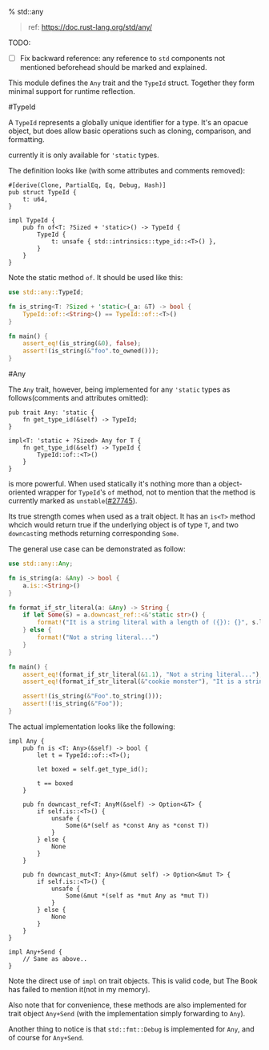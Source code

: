 % std::any

> ref: https://doc.rust-lang.org/std/any/

TODO:

- [ ] Fix backward reference: any reference to `std` components not mentioned beforehead should be marked and explained.


This module defines the `Any` trait and the `TypeId` struct. Together they form minimal support for runtime reflection.

#TypeId

A `TypeId` represents a globally unique identifier for a type. It's an opacue object, but does allow basic operations such as cloning, comparison, and formatting.

currently it is only available for `'static` types.

The definition looks like (with some attributes and comments removed):

```ignore
#[derive(Clone, PartialEq, Eq, Debug, Hash)]
pub struct TypeId {
    t: u64,
}

impl TypeId {
    pub fn of<T: ?Sized + 'static>() -> TypeId {
        TypeId {
            t: unsafe { std::intrinsics::type_id::<T>() },
        }
    }
}
```

Note the static method `of`. It should be used like this:

```rust
use std::any::TypeId;

fn is_string<T: ?Sized + 'static>(_a: &T) -> bool {
    TypeId::of::<String>() == TypeId::of::<T>()
}

fn main() {
    assert_eq!(is_string(&0), false);
    assert!(is_string(&"foo".to_owned()));
}
```

#Any

The `Any` trait, however, being implemented for any `'static` types as follows(comments and attributes omitted):

```ignore
pub trait Any: 'static {
    fn get_type_id(&self) -> TypeId;
}

impl<T: 'static + ?Sized> Any for T {
    fn get_type_id(&self) -> TypeId {
        TypeId::of::<T>()
    }
}
```

is more powerful. When used statically it's nothing more than a object-oriented wrapper for `TypeId`'s `of` method, not to mention that the method is currently marked as `unstable`([#27745](https://github.com/rust-lang/rust/issues/27745)).


Its true strength comes when used as a trait object. It has an `is<T>` method whcich would return true if the underlying object is of type `T`, and two `downcast`ing methods returning corresponding `Some`.

The general use case can be demonstrated as follow:

```rust
use std::any::Any;

fn is_string(a: &Any) -> bool {
    a.is::<String>()   
}

fn format_if_str_literal(a: &Any) -> String {
    if let Some(s) = a.downcast_ref::<&'static str>() {
        format!("It is a string literal with a length of ({}): {}", s.len(), s)
    } else {
        format!("Not a string literal...")
    }
}

fn main() {
    assert_eq!(format_if_str_literal(&1.1), "Not a string literal...");
    assert_eq!(format_if_str_literal(&"cookie monster"), "It is a string literal with a length of (14): cookie monster");

    assert!(is_string(&"Foo".to_string()));
    assert!(!is_string(&"Foo"));
}
```

The actual implementation looks like the following:

```ignore
impl Any {
    pub fn is <T: Any>(&self) -> bool {
        let t = TypeId::of::<T>();

        let boxed = self.get_type_id();

        t == boxed
    }

    pub fn downcast_ref<T: AnyM(&self) -> Option<&T> {
        if self.is::<T>() {
            unsafe {
                Some(&*(self as *const Any as *const T))
            }
        } else {
            None
        }
    }

    pub fn downcast_mut<T: Any>(&mut self) -> Option<&mut T> {
        if self.is::<T>() {
            unsafe {
                Some(&mut *(self as *mut Any as *mut T))
            }
        } else {
            None
        }
    }
}

impl Any+Send {
    // Same as above..
}
```
 Note the direct use of `impl` on trait objects. This is valid code, but The Book has failed to mention it(not in my memory).

Also note that for convenience, these methods are also implemented for trait object `Any+Send` (with the implementation simply forwarding to `Any`).

Another thing to notice is that `std::fmt::Debug` is implemented for `Any`, and of course for `Any+Send`.